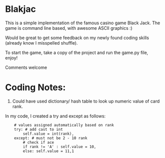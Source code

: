 # Blakjac

This is a simple implementation of the famous casino game Black Jack.
The game is command line based, with awesome ASCII graphics :)

Would be great to get some feedback on my newly found coding skills (already know I misspelled shuffle).

To start the game, take a copy of the project and run the game.py file, enjoy!

Comments welcome 

# Coding Notes:

1. Could have used dictionary/ hash table to look up numeric value of card rank.

In my code, I created a try and except as follows:

        # values assigned automatically based on rank
        try: # add cast to int
            self.value = int(rank),
        except: # must not be 2 - 10 rank
            # check if ace
            if rank != 'A' : self.value = 10,
            else: self.value = 11,1
			

